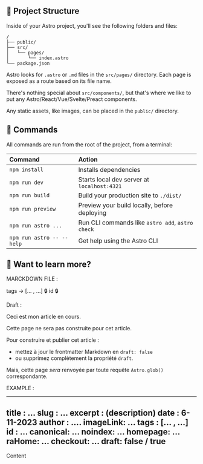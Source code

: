## 🚀 Project Structure

Inside of your Astro project, you'll see the following folders and files:

```text
/
├── public/
├── src/
│   └── pages/
│       └── index.astro
└── package.json
```

Astro looks for `.astro` or `.md` files in the `src/pages/` directory. Each page is exposed as a route based on its file name.

There's nothing special about `src/components/`, but that's where we like to put any Astro/React/Vue/Svelte/Preact components.

Any static assets, like images, can be placed in the `public/` directory.

## 🧞 Commands

All commands are run from the root of the project, from a terminal:

| Command                   | Action                                           |
| :------------------------ | :----------------------------------------------- |
| `npm install`             | Installs dependencies                            |
| `npm run dev`             | Starts local dev server at `localhost:4321`      |
| `npm run build`           | Build your production site to `./dist/`          |
| `npm run preview`         | Preview your build locally, before deploying     |
| `npm run astro ...`       | Run CLI commands like `astro add`, `astro check` |
| `npm run astro -- --help` | Get help using the Astro CLI                     |

## 👀 Want to learn more?

MARCKDOWN FILE : 

tags -> [... , ...]
🔒 id 🔒

Draft : 

Ceci est mon article en cours.

Cette page ne sera pas construite pour cet article.

Pour construire et publier cet article :

- mettez à jour le frontmatter Markdown en `draft: false`
- ou supprimez complètement la propriété `draft`.

Mais, cette page _sera_ renvoyée par toute requête `Astro.glob()` correspondante.


EXAMPLE : 

---
title : ...
slug : ...
excerpt : (description)
date : 6-11-2023
author : ....
imageLink: ...
tags : [... , ...]
id : ... 
canonical: ...
noindex: ... 
homepage: ... 
raHome: ... 
checkout: ...
draft: false / true 
---


Content 
